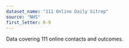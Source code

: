 ```yaml
---
dataset_name: "111 Online Daily Sitrep"
source: "NHS"
first_letter: 0-9
---
```

Data covering 111 online contacts and outcomes.